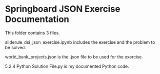 # Springboard JSON Exercise Documentation

This folder contains 3 files. 

sliderule_dsi_json_exercise.ipynb includes the exercise and the problem to be solved.

world_bank_projects.json is the .json file to be used for the exercise.

5.2.4 Python Solution File.py is my documented Python code.
